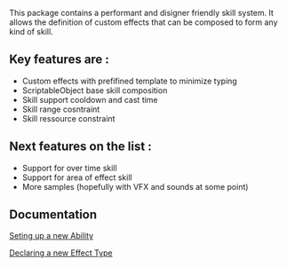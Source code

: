 This package contains a performant and disigner friendly skill system.
It allows the definition of custom effects that can be composed to form any kind of skill.

## Key features are :
 - Custom effects with prefifined template to minimize typing
 - ScriptableObject base skill composition
 - Skill support cooldown and cast time
 - Skill range cosntraint
 - Skill ressource constraint
  
## Next features on the list :

 - Support for over time skill
 - Support for area of effect skill
 - More samples (hopefully with VFX and sounds at some point)
 
## Documentation
[Seting up a new Ability](./Documentation~/Seting%20up%20a%20new%20Ability.md)

[Declaring a new Effect Type](./Documentation~/Declaring%20a%20new%20Effect%20Type.md)
